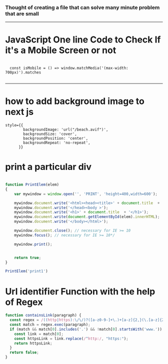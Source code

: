 ### Thought of creating a file that can solve many minute problem that are small
- ---
# JavaScript One line Code to Check If it's  a Mobile Screen or not

<code>
  const isMobile = () => window.matchMedia('(max-width: 700px)').matches
  </code>
<hr />

# how to add background image to next js 
```
style={{
        backgroundImage: 'url("/beach.avif")',
        backgroundSize: 'cover',
        backgroundPosition: 'center',
        backgroundRepeat: 'no-repeat',
      }}
```
# print a particular div 

```js

function PrintElem(elem)
{
    var mywindow = window.open('', 'PRINT', 'height=400,width=600');

    mywindow.document.write('<html><head><title>' + document.title  + '</title>');
    mywindow.document.write('</head><body >');
    mywindow.document.write('<h1>' + document.title  + '</h1>');
    mywindow.document.write(document.getElementById(elem).innerHTML);
    mywindow.document.write('</body></html>');

    mywindow.document.close(); // necessary for IE >= 10
    mywindow.focus(); // necessary for IE >= 10*/

    mywindow.print();


    return true;
}

PrintElem('print1')

```


# Url identifier Function with the help of Regex

```js
function containsLink(paragraph) {
  const regex = /((http|https):\/\/)?([a-z0-9-]+\.)+[a-z]{2,}(\.[a-z]{2,})?(\/[^\s]*)?/i;
  const match = regex.exec(paragraph);
  if (match && match[0].includes('.') && !match[0].startsWith('www.')) {
    const link = match[0];
    const httpsLink = link.replace(/^http:/, "https:");
    return httpsLink;
  }
  return false;
}

```
